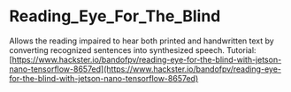 # Reading_Eye_For_The_Blind
Allows the reading impaired to hear both printed and handwritten text by converting recognized sentences into synthesized speech. Tutorial: [https://www.hackster.io/bandofpv/reading-eye-for-the-blind-with-jetson-nano-tensorflow-8657ed](https://www.hackster.io/bandofpv/reading-eye-for-the-blind-with-jetson-nano-tensorflow-8657ed)
